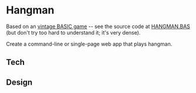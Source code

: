 # Hangman

Based on an [vintage BASIC game](http://www.vintage-basic.net/games.html)  -- see the source code at [HANGMAN.BAS](https://www.atariarchives.org/basicgames/showpage.php?page=80) (but don't try too hard to understand it; it's very dense).

Create a command-line or single-page web app that plays hangman.

## Tech


## Design

